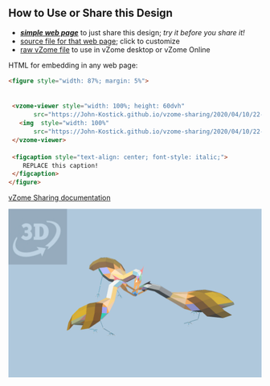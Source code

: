 
## How to Use or Share this Design

 - [***simple web page***](<https://John-Kostick.github.io/vzome-sharing/2020/04/10/22-02-54-Three-birds/>) to just share this design; *try it before you share it!*
 - [source file for that web page](<https://github.com/John-Kostick/vzome-sharing/edit/main/2020/04/10/22-02-54-Three-birds/index.md>); click to customize
 - [raw vZome file](<https://raw.githubusercontent.com/John-Kostick/vzome-sharing/main/2020/04/10/22-02-54-Three-birds/Three-birds.vZome>) to use in vZome desktop or vZome Online
 
 HTML for embedding in any web page:
 ```html
<figure style="width: 87%; margin: 5%">
  
  
  <vzome-viewer style="width: 100%; height: 60dvh" 
        src="https://John-Kostick.github.io/vzome-sharing/2020/04/10/22-02-54-Three-birds/Three-birds.vZome" >
    <img  style="width: 100%"
        src="https://John-Kostick.github.io/vzome-sharing/2020/04/10/22-02-54-Three-birds/Three-birds.png" >
  </vzome-viewer>

  <figcaption style="text-align: center; font-style: italic;">
     REPLACE this caption!
  </figcaption>
</figure>

 ```

[vZome Sharing documentation](https://vzome.github.io/vzome/sharing.html#how-it-works)

![Image](<Three-birds.png>)

